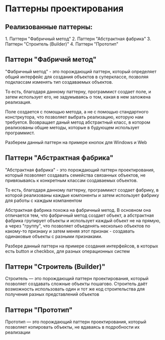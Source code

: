 <h1> Паттерны проектирования </h1>
<h2>Реализованные паттерны: </h2>
1. Паттерн "Фабричный метод"
2. Паттерн "Абстрактная фабрика"
3. Паттерн "Строитель (Builder)"
4. Паттерн "Прототип"
<h2> Паттерн "Фабричнй метод" </h2>
<p> "Фабричный метод" - это порождающий паттерн, который определяет общий интерфейс
для создания объектов в суперклассе, позволяя подклассам изменять тип создаваемых объектов. </p>
<p> То есть, благодаря данному паттерну, программист создает поле, и затем использует его,
не задумываясь о том, какая в нем заложена реализация. </p>
<p> Поле создается с помощью метода, а не с помощью стандартного констркутора, что позволяет выбрать
 реализацию, которую нам требуется. Возвращает даный метод абстрактный класс, в котором реализованы
 общие методы, которые в будующем использует программист. </p>
<p> Разберем данный паттерн на примере кнопок для Windows и Web </p>
<h2> Паттерн "Абстрактная фабрика" </h2>
<p> "Абстрактная фабрика" - это порождающий паттерн проектирования, который позволяет создавать
семейства связанных объектов, не привязываясь к конкретным классам создаваемых объектов. </p>
<p> То есть, благодаря данному паттерну, программист создает фабрику, в которой реализованы каждые компоненты
и затем использует фабрику для работы с каждым компанентом </p>
<p> Абстрактная фабрика похожа на фабричный метод. В основном она отличается тем, что фабричный метод создает
объект, а абстрактная фабрика групирует объекты и использует каждый объект не на прямую, а через "группу",
 что позволяет объеденять несколько объектов по какому-то признаку и затем меняя этот признак -
 создавать одинаковые объекты с разными признаками.</p>
 <p> Разбере данный паттерн на примере создания интерфейсов, в которых есть button и checkbox, для разных
 операционных систем </p>
<h2> Паттерн "Строитель (Builder)" </h2>
<p> Строитель — это порождающий паттерн проектирования, который позволяет создавать сложные объекты пошагово.
Строитель даёт возможность использовать один и тот же код строительства для получения разных
 представлений объектов </p>
 <h2> Паттерн "Прототип"</h2>
 <p> Прототип —  это порождающий паттерн проектирования, который позволяет копировать объекты, не вдаваясь
 в подробности их реализации </p>